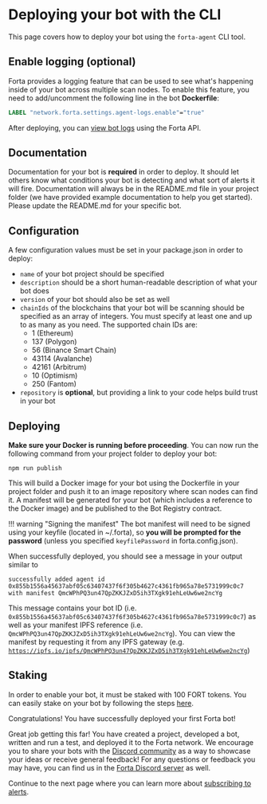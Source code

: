 # Deploying your bot with the CLI

This page covers how to deploy your bot using the `forta-agent` CLI tool.

## Enable logging (optional)

Forta provides a logging feature that can be used to see what's happening inside of your bot across multiple scan nodes. To enable this feature, you need to add/uncomment the following line in the bot **Dockerfile**:

```Dockerfile
LABEL "network.forta.settings.agent-logs.enable"="true"
```

After deploying, you can [view bot logs](maintaining.md#viewing-bot-logs) using the Forta API.

## Documentation

Documentation for your bot is **required** in order to deploy. It should let others know what conditions your bot is detecting and what sort of alerts it will fire. Documentation will always be in the README.md file in your project folder (we have provided example documentation to help you get started). Please update the README.md for your specific bot.

## Configuration

A few configuration values must be set in your package.json in order to deploy:

- `name` of your bot project should be specified
- `description` should be a short human-readable description of what your bot does
- `version` of your bot should also be set as well
- `chainIds` of the blockchains that your bot will be scanning should be specified as an array of integers. You must specify at least one and up to as many as you need. The supported chain IDs are:
    - 1 (Ethereum)
    - 137 (Polygon)
    - 56 (Binance Smart Chain)
    - 43114 (Avalanche)
    - 42161 (Arbitrum)
    - 10 (Optimism)
    - 250 (Fantom)
- `repository` is **optional**, but providing a link to your code helps build trust in your bot

## Deploying

**Make sure your Docker is running before proceeding**. You can now run the following command from your project folder to deploy your bot:

```
npm run publish
```

This will build a Docker image for your bot using the Dockerfile in your project folder and push it to an image repository where scan nodes can find it. A manifest will be generated for your bot (which includes a reference to the Docker image) and be published to the Bot Registry contract.

!!! warning "Signing the manifest"
    The bot manifest will need to be signed using your keyfile (located in ~/.forta), so **you will be prompted for the password** (unless you specified `keyfilePassword` in forta.config.json).

When successfully deployed, you should see a message in your output similar to 
```
successfully added agent id 0x855b1556a45637abf05c63407437f6f305b4627c4361fb965a78e5731999c0c7 with manifest QmcWPhPQ3un47QpZKKJZxD5ih3TXgk91ehLeUw6we2ncYg
```
This message contains your bot ID (i.e. `0x855b1556a45637abf05c63407437f6f305b4627c4361fb965a78e5731999c0c7`) as well as your manifest IPFS reference (i.e. `QmcWPhPQ3un47QpZKKJZxD5ih3TXgk91ehLeUw6we2ncYg`). You can view the manifest by requesting it from any IPFS gateway (e.g. [`https://ipfs.io/ipfs/QmcWPhPQ3un47QpZKKJZxD5ih3TXgk91ehLeUw6we2ncYg`](https://ipfs.io/ipfs/QmcWPhPQ3un47QpZKKJZxD5ih3TXgk91ehLeUw6we2ncYg))

## Staking

In order to enable your bot, it must be staked with 100 FORT tokens. You can easily stake on your bot by following the steps [here](stake-on-detection-bot.md).

Congratulations! You have successfully deployed your first Forta bot!

Great job getting this far! You have created a project, developed a bot, written and run a test, and deployed it to the Forta network. We encourage you to share your bots with the [Discord community](https://discord.com/invite/tpWYdjyc6Q) as a way to showcase your ideas or receive general feedback! For any questions or feedback you may have, you can find us in the [Forta Discord server](https://discord.com/invite/tpWYdjyc6Q) as well.

Continue to the next page where you can learn more about [subscribing to alerts](subscribing.md).